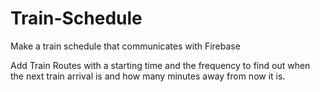# Train-Schedule
Make a train schedule that communicates with Firebase

Add Train Routes with a starting time and the frequency to find out when the next train arrival is and how many minutes away from now it is.
